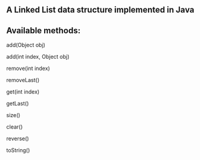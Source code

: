 ## A Linked List data structure implemented in Java

## Available methods:


add(Object obj)

add(int index, Object obj)

remove(int index)

removeLast()

get(int index)

getLast()

size()

clear()

reverse()

toString()
